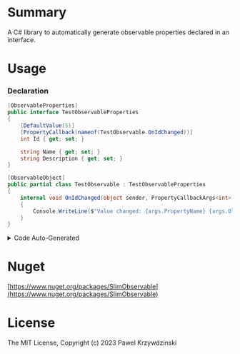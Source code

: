 # Summary

A C# library to automatically generate observable properties declared in an interface.

# Usage

### Declaration

```cs
[ObservableProperties]
public interface TestObservableProperties
{
    [DefaultValue(5)]
    [PropertyCallback(nameof(TestObservable.OnIdChanged))]
    int Id { get; set; }

    string Name { get; set; }
    string Description { get; set; }
}

[ObservableObject]
public partial class TestObservable : TestObservableProperties
{
    internal void OnIdChanged(object sender, PropertyCallbackArgs<int> args)
    {
        Console.WriteLine($"Value changed: {args.PropertyName} {args.OldValue} {args.NewValue}");
    }
}
```

<details>
<summary>Code Auto-Generated</summary>

```cs
public partial class TestObservable : System.ComponentModel.INotifyPropertyChanged
{
    public event System.ComponentModel.PropertyChangedEventHandler PropertyChanged;

    private void InvokePropertyChanged(string propertyName)
    {
        PropertyChanged?.Invoke(this, new System.ComponentModel.PropertyChangedEventArgs(propertyName));
    }

    // ----- properties -----

    private int _id = (int)5;
    public int Id
    {
        get { return _id; }
        set
        {
            if (_id != value)
            {                    
                var callbackArgs = new PropertyCallbackArgs<int>("Id", _id, value);
                OnIdChanged(this, callbackArgs);
                if (callbackArgs.NewValue != callbackArgs.OldValue)
                {
                    _id = callbackArgs.NewValue;
                    InvokePropertyChanged(nameof(Id));
                }
            }
        }
    }
    private string _name = default(string);
    public string Name
    {
        get { return _name; }
        set
        {
            if (_name != value)
            {                    
                _name = value;
                InvokePropertyChanged(nameof(Name));
            }
        }
    }
    private string _description = default(string);
    public string Description
    {
        get { return _description; }
        set
        {
            if (_description != value)
            {                    
                _description = value;
                InvokePropertyChanged(nameof(Description));
            }
        }
    }
}
```

</details>

# Nuget

[https://www.nuget.org/packages/SlimObservable](https://www.nuget.org/packages/SlimObservable)

# License

The MIT License, Copyright (c) 2023 Pawel Krzywdzinski